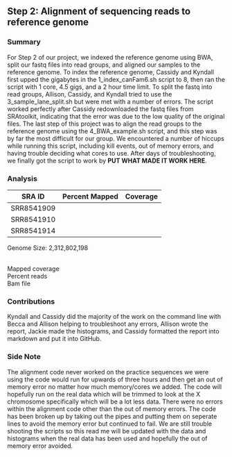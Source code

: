 ## Step 2: Alignment of sequencing reads to reference genome

### Summary 

For Step 2 of our project, we indexed the reference genome using BWA, split our fastq files into read groups, and aligned our samples to the reference genome. To index the reference genome, Cassidy and Kyndall first upped the gigabytes in the 1_index_canFam6.sh script to 8, then ran the script with 1 core, 4.5 gigs, and a 2 hour time limit. To split the fastq into read groups, Allison, Cassidy, and Kyndall tried to use the 3_sample_lane_split.sh but were met with a number of errors. The script worked perfectly after Cassidy redownloaded the fastq files from SRAtoolkit, indicating that the error was due to the low quality of the original files. The last step of this project was to align the read groups to the reference genome using the 4_BWA_example.sh script, and this step was by far the most difficult for our group. We encountered a number of hiccups while running this script, including kill events, out of memory errors, and having trouble deciding what cores to use. After days of troubleshooting, we finally got the script to work by __PUT WHAT MADE IT WORK HERE__.


### Analysis
| SRA ID | Percent Mapped | Coverage |
| :-----: | :-----: | :-----: |
| SRR8541909 |  |  |
| SRR8541910 |  |  |
| SRR8541914 |  |  |

Genome Size: 2,312,802,198  
<br>

Mapped coverage  
Percent reads  
Bam file  


### Contributions 

Kyndall and Cassidy did the majority of the work on the command line with Becca and Allison helping to troubleshoot any errors, Allison wrote the report, Jackie made the histograms, and Cassidy formatted the report into markdown and put it into GitHub. 

### Side Note

The alignment code never worked on the practice sequences we were using the code would run for upwards of three hours and then get an out of memory error no matter 
how much memory/cores we added. The code will hopefully run on the real data which will be trimmed to look at the X chromosome specifically which will be a lot less data. There were no errors within the alignment code other than the out of memory errors. The code has been broken up by taking out the pipes and putting them on seperate lines to avoid the memory error but continued to fail. We are still trouble shooting the scripts so this read me will be updated with the data and histograms when the real data has been used and hopefully the out of memory error avoided.
